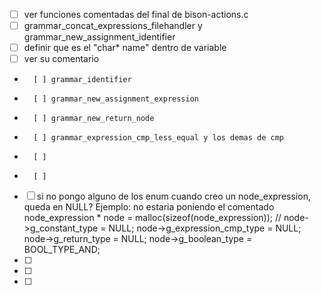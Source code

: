 - [ ] ver funciones comentadas del final de bison-actions.c
- [ ] grammar_concat_expressions_filehandler y grammar_new_assignment_identifier
- [ ] definir que es el "char* name" dentro de variable
- [ ] ver su comentario
-       [ ] grammar_identifier
-       [ ] grammar_new_assignment_expression
-       [ ] grammar_new_return_node
-       [ ] grammar_expression_cmp_less_equal y los demas de cmp
-       [ ] 
-       [ ] 
- [ ] si no pongo alguno de los enum cuando creo un node_expression, queda en NULL? Ejemplo: no estaria poniendo el comentado
        node_expression * node = malloc(sizeof(node_expression));
        // node->g_constant_type = NULL;
        node->g_expression_cmp_type = NULL;
        node->g_return_type = NULL;
        node->g_boolean_type = BOOL_TYPE_AND;
- [ ] 
- [ ] 
- [ ] 
